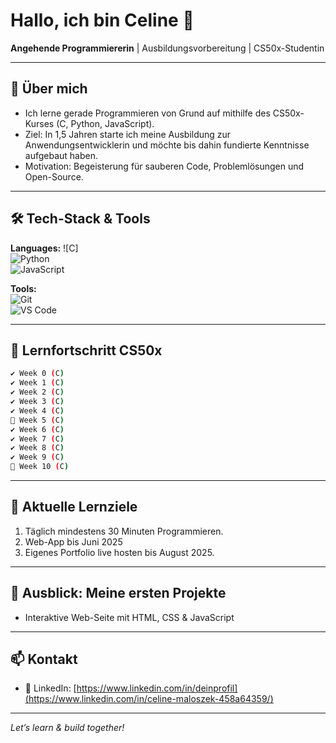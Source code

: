 # Hallo, ich bin Celine 👋
**Angehende Programmiererin** | Ausbildungsvorbereitung | CS50x-Studentin

---

## 🚀 Über mich
- Ich lerne gerade Programmieren von Grund auf mithilfe des CS50x-Kurses (C, Python, JavaScript).  
- Ziel: In 1,5 Jahren starte ich meine Ausbildung zur Anwendungsentwicklerin und möchte bis dahin fundierte Kenntnisse aufgebaut haben.  
- Motivation: Begeisterung für sauberen Code, Problemlösungen und Open-Source.

---

## 🛠 Tech-Stack & Tools
**Languages:**
![C]  
![Python](https://img.shields.io/badge/Python-3776AB?logo=python&logoColor=white)  
![JavaScript](https://img.shields.io/badge/JavaScript-F7DF1E?logo=javascript&logoColor=black)  

**Tools:**  
![Git](https://img.shields.io/badge/Git-F05032?logo=git&logoColor=white)  
![VS Code](https://img.shields.io/badge/VSCode-007ACC?logo=visual-studio-code&logoColor=white)   

---

## 📖 Lernfortschritt CS50x
```bash
✔ Week 0 (C)
✔ Week 1 (C)
✔ Week 2 (C)
✔ Week 3 (C)
✔ Week 4 (C)
🔲 Week 5 (C)
✔ Week 6 (C)
✔ Week 7 (C)
✔ Week 8 (C)
✔ Week 9 (C)
🔲 Week 10 (C)
```

---

## 📅 Aktuelle Lernziele
1. Täglich mindestens 30 Minuten Programmieren.  
2. Web-App bis Juni 2025  
3. Eigenes Portfolio live hosten bis August 2025.

---

## 📂 Ausblick: Meine ersten Projekte 
- Interaktive Web-Seite mit HTML, CSS & JavaScript  

---

## 📫 Kontakt 
- 🔗 LinkedIn: [https://www.linkedin.com/in/deinprofil](https://www.linkedin.com/in/celine-maloszek-458a64359/)

---

*Let’s learn & build together!*

